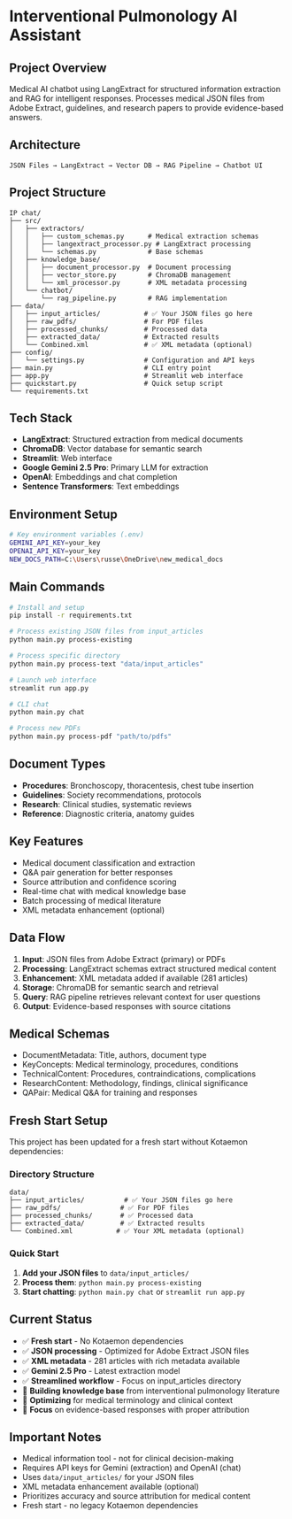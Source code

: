 # Interventional Pulmonology AI Assistant

## Project Overview
Medical AI chatbot using LangExtract for structured information extraction and RAG for intelligent responses. Processes medical JSON files from Adobe Extract, guidelines, and research papers to provide evidence-based answers.

## Architecture
```
JSON Files → LangExtract → Vector DB → RAG Pipeline → Chatbot UI
```

## Project Structure
```
IP chat/
├── src/
│   ├── extractors/
│   │   ├── custom_schemas.py      # Medical extraction schemas
│   │   ├── langextract_processor.py # LangExtract processing
│   │   └── schemas.py             # Base schemas
│   ├── knowledge_base/
│   │   ├── document_processor.py  # Document processing
│   │   ├── vector_store.py        # ChromaDB management
│   │   └── xml_processor.py       # XML metadata processing
│   └── chatbot/
│       └── rag_pipeline.py        # RAG implementation
├── data/
│   ├── input_articles/           # ✅ Your JSON files go here
│   ├── raw_pdfs/                 # For PDF files
│   ├── processed_chunks/         # Processed data
│   ├── extracted_data/           # Extracted results
│   └── Combined.xml              # ✅ XML metadata (optional)
├── config/
│   └── settings.py               # Configuration and API keys
├── main.py                       # CLI entry point
├── app.py                        # Streamlit web interface
├── quickstart.py                 # Quick setup script
└── requirements.txt
```

## Tech Stack
- **LangExtract**: Structured extraction from medical documents
- **ChromaDB**: Vector database for semantic search
- **Streamlit**: Web interface
- **Google Gemini 2.5 Pro**: Primary LLM for extraction
- **OpenAI**: Embeddings and chat completion
- **Sentence Transformers**: Text embeddings

## Environment Setup
```bash
# Key environment variables (.env)
GEMINI_API_KEY=your_key
OPENAI_API_KEY=your_key
NEW_DOCS_PATH=C:\Users\russe\OneDrive\new_medical_docs
```

## Main Commands
```bash
# Install and setup
pip install -r requirements.txt

# Process existing JSON files from input_articles
python main.py process-existing

# Process specific directory
python main.py process-text "data/input_articles"

# Launch web interface  
streamlit run app.py

# CLI chat
python main.py chat

# Process new PDFs
python main.py process-pdf "path/to/pdfs"
```

## Document Types
- **Procedures**: Bronchoscopy, thoracentesis, chest tube insertion
- **Guidelines**: Society recommendations, protocols
- **Research**: Clinical studies, systematic reviews
- **Reference**: Diagnostic criteria, anatomy guides

## Key Features
- Medical document classification and extraction
- Q&A pair generation for better responses
- Source attribution and confidence scoring
- Real-time chat with medical knowledge base
- Batch processing of medical literature
- XML metadata enhancement (optional)

## Data Flow
1. **Input**: JSON files from Adobe Extract (primary) or PDFs
2. **Processing**: LangExtract schemas extract structured medical content
3. **Enhancement**: XML metadata added if available (281 articles)
4. **Storage**: ChromaDB for semantic search and retrieval
5. **Query**: RAG pipeline retrieves relevant context for user questions
6. **Output**: Evidence-based responses with source citations

## Medical Schemas
- DocumentMetadata: Title, authors, document type
- KeyConcepts: Medical terminology, procedures, conditions
- TechnicalContent: Procedures, contraindications, complications
- ResearchContent: Methodology, findings, clinical significance
- QAPair: Medical Q&A for training and responses

## Fresh Start Setup
This project has been updated for a fresh start without Kotaemon dependencies:

### Directory Structure
```
data/
├── input_articles/          # ✅ Your JSON files go here
├── raw_pdfs/               # ✅ For PDF files
├── processed_chunks/       # ✅ Processed data
├── extracted_data/         # ✅ Extracted results
└── Combined.xml           # ✅ Your XML metadata (optional)
```

### Quick Start
1. **Add your JSON files** to `data/input_articles/`
2. **Process them**: `python main.py process-existing`
3. **Start chatting**: `python main.py chat` or `streamlit run app.py`

## Current Status
- ✅ **Fresh start** - No Kotaemon dependencies
- ✅ **JSON processing** - Optimized for Adobe Extract JSON files
- ✅ **XML metadata** - 281 articles with rich metadata available
- ✅ **Gemini 2.5 Pro** - Latest extraction model
- ✅ **Streamlined workflow** - Focus on input_articles directory
- 🔄 **Building knowledge base** from interventional pulmonology literature
- 🔄 **Optimizing** for medical terminology and clinical context
- 🔄 **Focus** on evidence-based responses with proper attribution

## Important Notes
- Medical information tool - not for clinical decision-making
- Requires API keys for Gemini (extraction) and OpenAI (chat)
- Uses `data/input_articles/` for your JSON files
- XML metadata enhancement available (optional)
- Prioritizes accuracy and source attribution for medical content
- Fresh start - no legacy Kotaemon dependencies